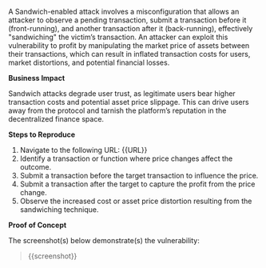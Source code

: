 A Sandwich-enabled attack involves a misconfiguration that allows an attacker to observe a pending transaction, submit a transaction before it (front-running), and another transaction after it (back-running), effectively "sandwiching" the victim’s transaction. An attacker can exploit this vulnerability to profit by manipulating the market price of assets between their transactions, which can result in inflated transaction costs for users, market distortions, and potential financial losses.

**Business Impact**  

Sandwich attacks degrade user trust, as legitimate users bear higher transaction costs and potential asset price slippage. This can drive users away from the protocol and tarnish the platform’s reputation in the decentralized finance space.

**Steps to Reproduce**  

1. Navigate to the following URL: {{URL}}
1. Identify a transaction or function where price changes affect the outcome.
1. Submit a transaction before the target transaction to influence the price.
1. Submit a transaction after the target to capture the profit from the price change.
1. Observe the increased cost or asset price distortion resulting from the sandwiching technique.

**Proof of Concept**

The screenshot(s) below demonstrate(s) the vulnerability:
>
> {{screenshot}}

